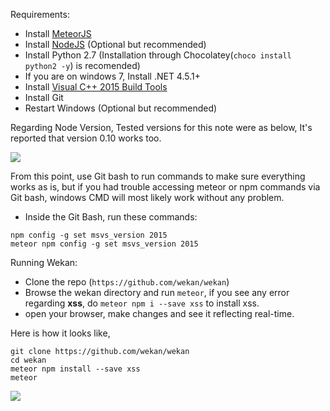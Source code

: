 Requirements:
- Install [MeteorJS](https://www.meteor.com/) 
- Install [NodeJS](https://nodejs.org/en/download/releases/) (Optional but recommended)
- Install Python 2.7 (Installation through Chocolatey(`choco install python2 -y`) is recomended)
- If you are on windows 7, Install .NET 4.5.1+
- Install [Visual C++ 2015 Build Tools](http://landinghub.visualstudio.com/visual-cpp-build-tools)
- Install Git
- Restart Windows (Optional but recommended)

Regarding Node Version, Tested versions for this note were as below, It's reported that version 0.10 works too. 

![](https://i.imgur.com/w83BFBI.png)

From this point, use Git bash to run commands to make sure everything works as is, but if you had trouble accessing meteor or npm commands via Git bash, windows CMD will most likely work without any problem.
- Inside the Git Bash, run these commands:

```
npm config -g set msvs_version 2015
meteor npm config -g set msvs_version 2015
```

Running Wekan:
- Clone the repo (`https://github.com/wekan/wekan`)
- Browse the wekan directory and run `meteor`, if you see any error regarding **xss**, do `meteor npm i --save xss` to install xss.
- open your browser, make changes and see it reflecting real-time.

Here is how it looks like,

```
git clone https://github.com/wekan/wekan
cd wekan
meteor npm install --save xss
meteor
```

![](https://i.imgur.com/aNVBhj5.png)